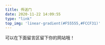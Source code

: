 ```yaml
---
title: 传送门
date: 2020-11-22 14:09:55
type: "link"
top_img: 'linear-gradient(#F55555,#FCCF31)'
---
```



可以在下面留言区留下你的网站哦！
